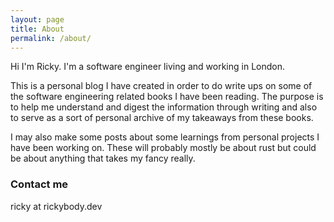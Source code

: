 ```yaml
---
layout: page
title: About
permalink: /about/
---
```


Hi I'm Ricky. I'm a software engineer living and working in London.

This is a personal blog I have created in order to do write ups on some of the software engineering related books I have been reading. The purpose is to help me understand and digest the information through writing and also to serve as a sort of personal archive of my takeaways from these books.

I may also make some posts about some learnings from personal projects I have been working on. These will probably mostly be about rust but could be about anything that takes my fancy really.

### Contact me

ricky at rickybody.dev
